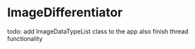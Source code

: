# ImageDifferentiator

todo: add ImageDataTypeList class to the app
also finish thread functionality
